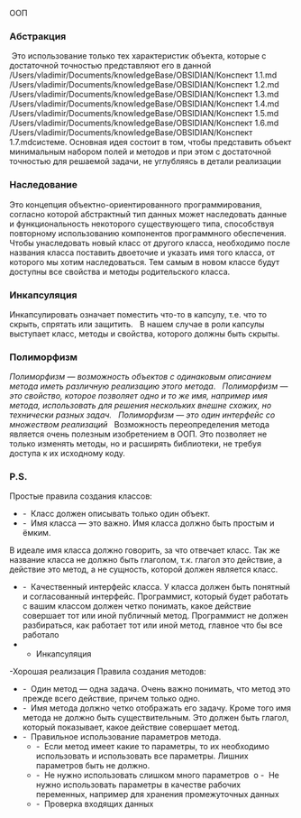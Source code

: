 ООП
### Абстракция 

 Это использование только тех характеристик объекта, которые с достаточной точностью представляют его в данной /Users/vladimir/Documents/knowledgeBase/OBSIDIAN/Конспект 1.1.md
/Users/vladimir/Documents/knowledgeBase/OBSIDIAN/Конспект 1.2.md
/Users/vladimir/Documents/knowledgeBase/OBSIDIAN/Конспект 1.3.md
/Users/vladimir/Documents/knowledgeBase/OBSIDIAN/Конспект 1.4.md
/Users/vladimir/Documents/knowledgeBase/OBSIDIAN/Конспект 1.5.md
/Users/vladimir/Documents/knowledgeBase/OBSIDIAN/Конспект 1.6.md
/Users/vladimir/Documents/knowledgeBase/OBSIDIAN/Конспект 1.7.mdсистеме. Основная идея состоит в том, чтобы представить объект минимальным набором полей и методов и при этом с достаточной точностью для решаемой задачи, не углубляясь в детали реализации 

### Наследование  

Это концепция объектно-ориентированного программирования, согласно которой абстрактный тип данных может наследовать данные и функциональность некоторого существующего типа, способствуя повторному использованию компонентов программного обеспечения. 
Чтобы унаследовать новый класс от другого класса, необходимо после названия класса поставить двоеточие и указать имя того класса, от которого мы хотим наследоваться. Тем самым в новом классе будут доступны все свойства и методы родительского класса.  

### Инкапсуляция  

Инкапсулировать означает поместить что-то в капсулу, т.е. что то скрыть, спрятать или защитить.  
В нашем случае в роли капсулы выступает класс, методы и свойства, которого должны быть скрыты.  

### Полиморфизм  

_Полиморфизм — возможность объектов с одинаковым описанием метода иметь различную реализацию этого метода_.  
_Полиморфизм — это свойство, которое позволяет одно и то же имя, например имя метода, использовать для решения нескольких внешне схожих, но технически разных задач._  
_Полиморфизм — это один интерфейс со множеством реализаций_  
Возможность переопределения метода является очень полезным изобретением в ООП. Это позволяет не только изменять методы, но и расширять библиотеки, не требуя доступа к их исходному коду.  

### P.S.

Простые правила создания классов:  
- -  Класс должен описывать только один объект.  
- -  Имя класса — это важно. Имя класса должно быть простым и ёмким.  

В идеале имя класса должно говорить, за что отвечает класс. Так же название класса не должно быть глаголом, т.к. глагол это действие, а действие это метод, а не сущность, которой должен является класс.  
- -  Качественный интерфейс класса. У класса должен быть понятный и согласованный интерфейс. Программист, который будет работать с вашим классом должен четко понимать, какое действие совершает тот или иной публичный метод. Программист не должен разбираться, как работает тот или иной метод, главное что бы все работало
- - Инкапсуляция  

 -Хорошая реализация Правила создания методов:  

- -  Один метод — одна задача. Очень важно понимать, что метод это прежде всего действие, причем только одно.  
- -  Имя метода должно четко отображать его задачу. Кроме того имя метода не должно быть существительным. Это должен быть глагол, который показывает, какое действие совершает метод.  
- -  Правильное использование параметров метода.  
	- -  Если метод имеет какие то параметры, то их необходимо использовать и использовать все параметры. Лишних параметров быть не должно.  
	- -  Не нужно использовать слишком много параметров  o -  Не нужно использовать параметры в качестве рабочих     переменных, например для хранения промежуточных данных  
	- -  Проверка входящих данных
